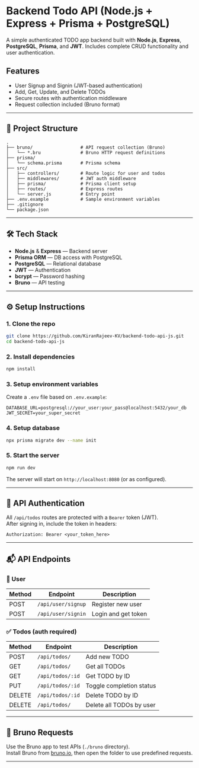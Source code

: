 # Backend Todo API (Node.js + Express + Prisma + PostgreSQL)

A simple authenticated TODO app backend built with **Node.js**, **Express**, **PostgreSQL**, **Prisma**, and **JWT**. Includes complete CRUD functionality and user authentication.

## Features

- User Signup and Signin (JWT-based authentication)
- Add, Get, Update, and Delete TODOs
- Secure routes with authentication middleware
- Request collection included (Bruno format)

---

## 📁 Project Structure

```
.
├── bruno/                  # API request collection (Bruno)
│   └── *.bru               # Bruno HTTP request definitions
├── prisma/
│   └── schema.prisma       # Prisma schema
├── src/
│   ├── controllers/        # Route logic for user and todos
│   ├── middlewares/        # JWT auth middleware
│   ├── prisma/             # Prisma client setup
│   ├── routes/             # Express routes
│   └── server.js           # Entry point
├── .env.example            # Sample environment variables
├── .gitignore
└── package.json
```

---

## 🛠 Tech Stack

- **Node.js** & **Express** — Backend server
- **Prisma ORM** — DB access with PostgreSQL
- **PostgreSQL** — Relational database
- **JWT** — Authentication
- **bcrypt** — Password hashing
- **Bruno** — API testing

---

## ⚙️ Setup Instructions

### 1. Clone the repo

```bash
git clone https://github.com/KiranRajeev-KV/backend-todo-api-js.git
cd backend-todo-api-js
```

### 2. Install dependencies

```bash
npm install
```

### 3. Setup environment variables

Create a `.env` file based on `.env.example`:

```
DATABASE_URL=postgresql://your_user:your_pass@localhost:5432/your_db
JWT_SECRET=your_super_secret
```

### 4. Setup database

```bash
npx prisma migrate dev --name init
```

### 5. Start the server

```bash
npm run dev
```

The server will start on `http://localhost:8080` (or as configured).

---

## 🔐 API Authentication

All `/api/todos` routes are protected with a `Bearer` token (JWT).  
After signing in, include the token in headers:

```
Authorization: Bearer <your_token_here>
```

---

## 📬 API Endpoints

### 👤 User

| Method | Endpoint           | Description         |
|--------|--------------------|---------------------|
| POST   | `/api/user/signup` | Register new user   |
| POST   | `/api/user/signin` | Login and get token |

### ✅ Todos (auth required)

| Method | Endpoint             | Description               |
|--------|----------------------|---------------------------|
| POST   | `/api/todos/`        | Add new TODO              |
| GET    | `/api/todos/`        | Get all TODOs             |
| GET    | `/api/todos/:id`     | Get TODO by ID            |
| PUT    | `/api/todos/:id`     | Toggle completion status  |
| DELETE | `/api/todos/:id`     | Delete TODO by ID         |
| DELETE | `/api/todos/`        | Delete all TODOs by user  |

---

## 🧪 Bruno Requests

Use the Bruno app to test APIs (`./bruno` directory).  
Install Bruno from [bruno.io](https://www.usebruno.com/), then open the folder to use predefined requests.

---
